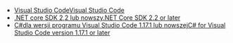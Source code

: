 * [<span data-ttu-id="0687f-101">Visual Studio Code</span><span class="sxs-lookup"><span data-stu-id="0687f-101">Visual Studio Code</span></span>](https://code.visualstudio.com/download)
* [<span data-ttu-id="0687f-102">.NET core SDK 2,2 lub nowszy</span><span class="sxs-lookup"><span data-stu-id="0687f-102">.NET Core SDK 2.2 or later</span></span>](https://www.microsoft.com/net/download/all)
* [<span data-ttu-id="0687f-103">C#dla wersji programu Visual Studio Code 1.17.1 lub nowszej</span><span class="sxs-lookup"><span data-stu-id="0687f-103">C# for Visual Studio Code version 1.17.1 or later</span></span>](https://marketplace.visualstudio.com/items?itemName=ms-vscode.csharp)
